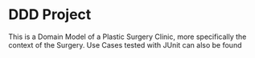 # DDD Project

This is a Domain Model of a Plastic Surgery Clinic, more specifically the context of the Surgery.  Use Cases tested with JUnit can also be found 


